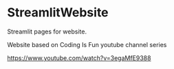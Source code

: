 # StreamlitWebsite
Streamlit pages for website.

Website based on Coding Is Fun youtube channel series

https://www.youtube.com/watch?v=3egaMfE9388
